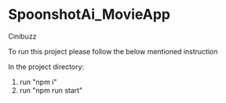 # SpoonshotAi_MovieApp

Cinibuzz 

To run this project please follow the below mentioned instruction

In the project directory:
1. run "npm i"
2. run "npm run start"
